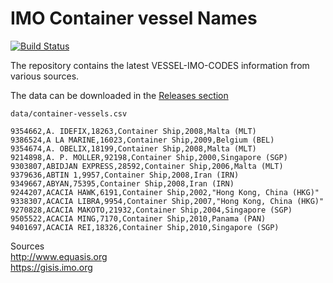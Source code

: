 # IMO Container vessel Names 
[![Build Status](https://travis-ci.org/marek5050/VESSEL-IMO-CODES.svg?branch=master)](https://travis-ci.org/marek5050/VESSEL-IMO-CODES)

The repository contains the latest VESSEL-IMO-CODES information from various sources. 

The data can be downloaded in the [Releases section](https://github.com/marek5050/IMO-VESSEL-NAMES/releases)

`data/container-vessels.csv` 
```imo,vessel_name,gross_tonnage,type,year_build,flag
9354662,A. IDEFIX,18263,Container Ship,2008,Malta (MLT)
9386524,A LA MARINE,16023,Container Ship,2009,Belgium (BEL)
9354674,A. OBELIX,18199,Container Ship,2008,Malta (MLT)
9214898,A. P. MOLLER,92198,Container Ship,2000,Singapore (SGP)
9303807,ABIDJAN EXPRESS,28592,Container Ship,2006,Malta (MLT)
9379636,ABTIN 1,9957,Container Ship,2008,Iran (IRN)
9349667,ABYAN,75395,Container Ship,2008,Iran (IRN)
9244207,ACACIA HAWK,6191,Container Ship,2002,"Hong Kong, China (HKG)"
9338307,ACACIA LIBRA,9954,Container Ship,2007,"Hong Kong, China (HKG)"
9270828,ACACIA MAKOTO,21932,Container Ship,2004,Singapore (SGP)
9505522,ACACIA MING,7170,Container Ship,2010,Panama (PAN)
9401697,ACACIA REI,18326,Container Ship,2010,Singapore (SGP)
```


Sources  
http://www.equasis.org  
https://gisis.imo.org  